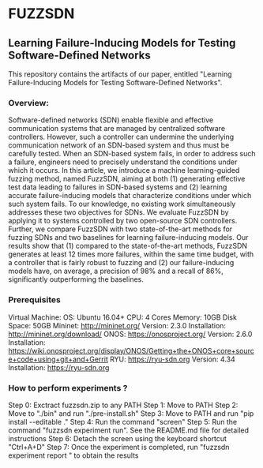 # FUZZSDN
## Learning Failure-Inducing Models for Testing Software-Defined Networks


This repository contains the artifacts of our paper, entitled "Learning Failure-Inducing Models for Testing Software-Defined Networks".

### Overview:

Software-defined networks (SDN) enable flexible and effective communication systems that are managed by centralized
software controllers. However, such a controller can undermine the underlying communication network of an SDN-based
system and thus must be carefully tested. When an SDN-based system fails, in order to address such a failure, engineers
need to precisely understand the conditions under which it occurs. In this article, we introduce a machine
learning-guided fuzzing method, named FuzzSDN, aiming at both (1) generating effective test data leading to failures in
SDN-based systems and (2) learning accurate failure-inducing models that characterize conditions under which such system
fails. To our knowledge, no existing work simultaneously addresses these two objectives for SDNs. We evaluate FuzzSDN by
applying it to systems controlled by two open-source SDN controllers. Further, we compare FuzzSDN with two
state-of-the-art methods for fuzzing SDNs and two baselines for learning failure-inducing models.
Our results show that (1) compared to the state-of-the-art methods, FuzzSDN generates at least 12 times more failures,
within the same time budget, with a controller that is fairly robust to fuzzing and (2) our failure-inducing models
have, on average, a precision of 98% and a recall of 86%, significantly outperforming the baselines.


### Prerequisites
Virtual Machine:
OS: Ubuntu 16.04+
CPU: 4 Cores
Memory: 10GB
Disk Space: 50GB
Mininet: http://mininet.org/
Version: 2.3.0
Installation: http://mininet.org/download/
ONOS: https://onosproject.org/
Version: 2.6.0
Installation: https://wiki.onosproject.org/display/ONOS/Getting+the+ONOS+core+source+code+using+git+and+Gerrit
RYU: https://ryu-sdn.org
Version: 4.34
Installation: https://ryu-sdn.org


### How to perform experiments ?
Step 0: Exctract fuzzsdn.zip to any PATH
Step 1: Move to PATH
Step 2: Move to "./bin" and run "./pre-install.sh"
Step 3: Move to PATH and run "pip install --editable ."
Step 4: Run the command "screen"
Step 5: Run the command "fuzzsdn experiment run". See the README.md file for detailed instructions
Step 6: Detach the screen using the keyboard shortcut "Ctrl+A+D"
Step 7: Once the experiment is completed, run "fuzzsdn experiment report " to obtain the results
